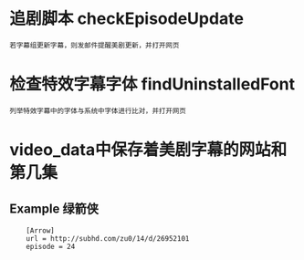 # 追剧脚本 checkEpisodeUpdate

    若字幕组更新字幕，则发邮件提醒美剧更新，并打开网页

# 检查特效字幕字体 findUninstalledFont

    列举特效字幕中的字体与系统中字体进行比对，并打开网页

# video_data中保存着美剧字幕的网站和第几集 

## Example 绿箭侠

        [Arrow]
        url = http://subhd.com/zu0/14/d/26952101
        episode = 24
